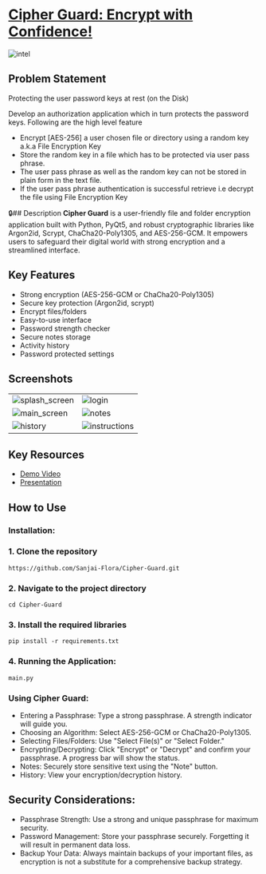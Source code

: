 # [Cipher Guard: Encrypt with Confidence!](https://github.com/Sanjai-Flora/Cipher-Guard.git) 

![intel](https://github.com/user-attachments/assets/0f7efebd-789d-4774-ad13-b2f7e19f0174)

## Problem Statement
Protecting the user password keys at rest (on the Disk)

Develop an authorization application which in turn protects the password keys. Following are the high level feature
- Encrypt [AES-256] a user chosen file or directory using a random key a.k.a File Encryption Key
- Store the random key in a file which has to be protected via user pass phrase.
- The user pass phrase as well as the random key can not be stored in plain form in the text file.
- If the user pass phrase authentication is successful retrieve i.e decrypt the file using File Encryption Key

🔒## Description
**Cipher Guard** is a user-friendly file and folder encryption application built with Python, PyQt5, and robust cryptographic libraries like Argon2id, Scrypt, ChaCha20-Poly1305, and AES-256-GCM. It empowers users to safeguard their digital world with strong encryption and a streamlined interface.

## Key Features

- Strong encryption (AES-256-GCM or ChaCha20-Poly1305)
- Secure key protection (Argon2id, scrypt)
- Encrypt files/folders
- Easy-to-use interface
- Password strength checker
- Secure notes storage
- Activity history
- Password protected settings

## Screenshots

<table>
    <tr>
      <td>
        <img src="https://github.com/user-attachments/assets/3940e71c-8041-47e3-ad56-65cc26be2d7d" alt="splash_screen">
      </td>
      <td>
        <img src="https://github.com/user-attachments/assets/d1e9c003-ce3f-4b66-9e9a-7dd540d2431e" alt="login">
      </td>
    </tr>
    <tr>
      <td>
        <img src="https://github.com/user-attachments/assets/b4693d55-6f51-4f17-8e84-45607f098370" alt="main_screen">
      </td>
      <td>
        <img src="https://github.com/user-attachments/assets/dd536959-b60f-45dd-ab39-947caabf505c" alt="notes">
      </td>
    </tr>
    <tr>
      <td>
        <img src="https://github.com/user-attachments/assets/e86ddc6d-afb4-4764-abe6-9ca3521d8bc4" alt="history">
      </td>
      <td>
        <img src="https://github.com/user-attachments/assets/172f62a9-2cba-457c-8aa7-1511039ca436" alt="instructions">
      </td>
    </tr>
  </table>

## Key Resources
- [Demo Video](https://github.com/Sanjai-Flora/Cipher-Guard/blob/e3dde8a51d71390b13480d0b42721ccc6d18bc9b/demo.mp4)
- [Presentation](https://github.com/Sanjai-Flora/Cipher-Guard/blob/55c322562e3a4baf9ff8f12ed0f55a274e5328e5/presentation.pdf)

## How to Use

### Installation:

### 1. Clone the repository
```
https://github.com/Sanjai-Flora/Cipher-Guard.git
```

### 2. Navigate to the project directory
```
cd Cipher-Guard
```

### 3. Install the required libraries
```
pip install -r requirements.txt
```

### 4. Running the Application:
 ```
 main.py
```

### Using Cipher Guard:

- Entering a Passphrase: Type a strong passphrase. A strength indicator will guide you.
- Choosing an Algorithm: Select AES-256-GCM or ChaCha20-Poly1305.
- Selecting Files/Folders: Use "Select File(s)" or "Select Folder."
- Encrypting/Decrypting: Click "Encrypt" or "Decrypt" and confirm your passphrase. A progress bar will show the status.
- Notes: Securely store sensitive text using the "Note" button.
- History: View your encryption/decryption history.

## Security Considerations:

- Passphrase Strength: Use a strong and unique passphrase for maximum security.
- Password Management: Store your passphrase securely. Forgetting it will result in permanent data loss.
- Backup Your Data: Always maintain backups of your important files, as encryption is not a substitute for a comprehensive backup strategy.
